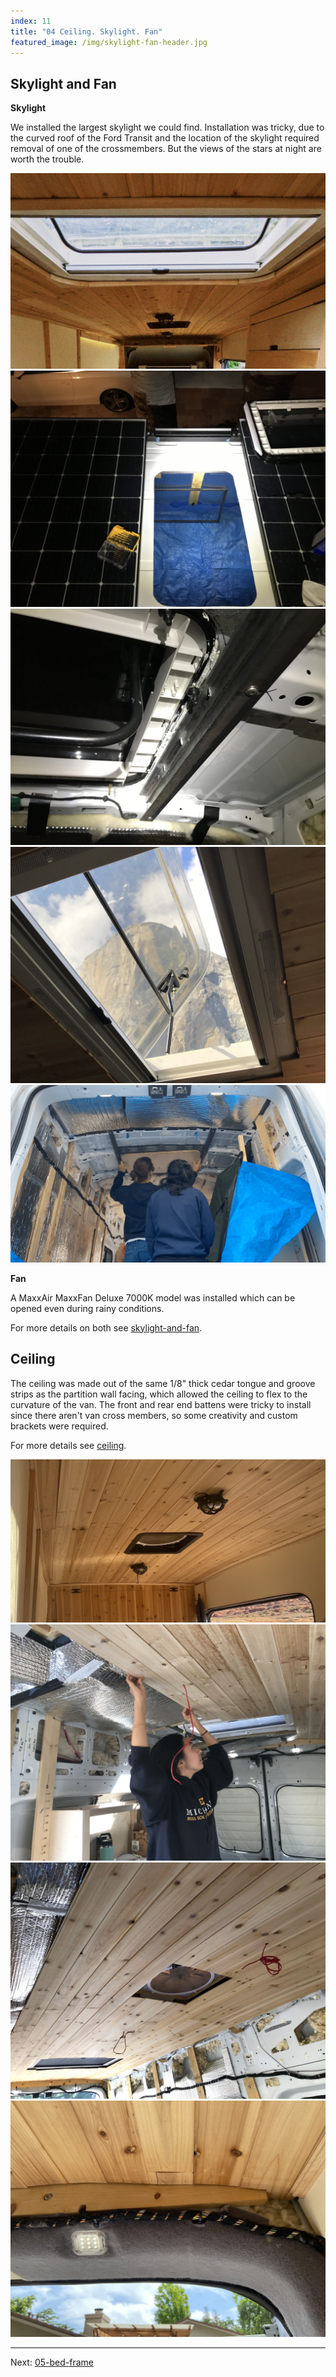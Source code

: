 ```yaml
---
index: 11
title: "04 Ceiling. Skylight. Fan"
featured_image: /img/skylight-fan-header.jpg
---
```

## Skylight and Fan

**Skylight**

We installed the largest skylight we could find. Installation was tricky, due to the curved roof of the Ford Transit and the location of the skylight required removal of one of the crossmembers. But the views of the stars at night are worth the trouble.

<div class='gallery' data-columns='3'>
	<img src="/img/skylight-fan-header.jpg">
	<img src="/img/skylight-1.jpeg">
	<img src="/img/skylight-2.jpeg">
	<img src="/img/skylight-capitan-cropped.jpg">
	<img src="/img/skylight-4.png">
</div>


**Fan**

A MaxxAir MaxxFan Deluxe 7000K model was installed which can be opened even during rainy conditions.

For more details on both see [skylight-and-fan](skylight-and-fan.md).

## Ceiling 

The ceiling was made out of the same 1/8" thick cedar tongue and groove strips as the partition wall facing, which allowed the ceiling to flex to the curvature of the van. The front and rear end battens were tricky to install since there aren't van cross members, so some creativity and custom brackets were required.

For more details see [ceiling](ceiling.md).

<div class='gallery' data-columns='3'>
	<img src="/img/ceiling-header.jpg">
	<img src="/img/ceiling-1.jpeg">
	<img src="/img/ceiling-2.jpeg">
	<img src="/img/ceiling-3.jpg">
</div>

---

Next: [05-bed-frame](05-bed-frame.md)